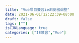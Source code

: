 ```yaml
---
title: "Vue项目兼容ie浏览器调整"
date: 2021-06-01T12:22:39+08:00
draft: false
tags: [""]
isCJKLanguage: true
categories: ["IE兼容","Vue"]
---
```



## 
